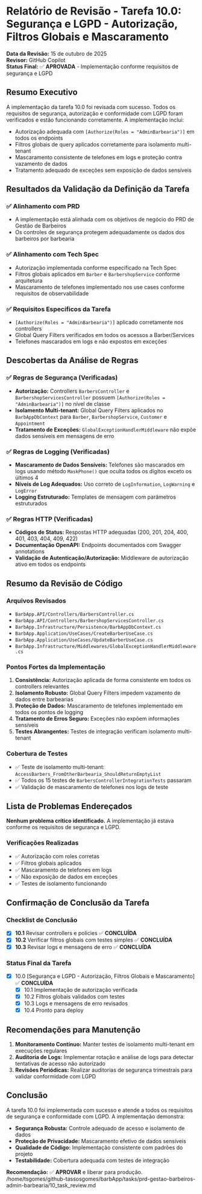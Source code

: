 # Relatório de Revisão - Tarefa 10.0: Segurança e LGPD - Autorização, Filtros Globais e Mascaramento

**Data da Revisão:** 15 de outubro de 2025  
**Revisor:** GitHub Copilot  
**Status Final:** ✅ **APROVADA** - Implementação conforme requisitos de segurança e LGPD

## Resumo Executivo

A implementação da tarefa 10.0 foi revisada com sucesso. Todos os requisitos de segurança, autorização e conformidade com LGPD foram verificados e estão funcionando corretamente. A implementação inclui:

- Autorização adequada com `[Authorize(Roles = "AdminBarbearia")]` em todos os endpoints
- Filtros globais de query aplicados corretamente para isolamento multi-tenant
- Mascaramento consistente de telefones em logs e proteção contra vazamento de dados
- Tratamento adequado de exceções sem exposição de dados sensíveis

## Resultados da Validação da Definição da Tarefa

### ✅ Alinhamento com PRD
- A implementação está alinhada com os objetivos de negócio do PRD de Gestão de Barbeiros
- Os controles de segurança protegem adequadamente os dados dos barbeiros por barbearia

### ✅ Alinhamento com Tech Spec
- Autorização implementada conforme especificado na Tech Spec
- Filtros globais aplicados em `Barber` e `BarbershopService` conforme arquitetura
- Mascaramento de telefones implementado nos use cases conforme requisitos de observabilidade

### ✅ Requisitos Específicos da Tarefa
- `[Authorize(Roles = "AdminBarbearia")]` aplicado corretamente nos controllers
- Global Query Filters verificados em todos os acessos a Barber/Services
- Telefones mascarados em logs e não expostos em exceções

## Descobertas da Análise de Regras

### ✅ Regras de Segurança (Verificadas)
- **Autorização:** Controllers `BarbersController` e `BarbershopServicesController` possuem `[Authorize(Roles = "AdminBarbearia")]` no nível de classe
- **Isolamento Multi-tenant:** Global Query Filters aplicados no `BarbAppDbContext` para `Barber`, `BarbershopService`, `Customer` e `Appointment`
- **Tratamento de Exceções:** `GlobalExceptionHandlerMiddleware` não expõe dados sensíveis em mensagens de erro

### ✅ Regras de Logging (Verificadas)
- **Mascaramento de Dados Sensíveis:** Telefones são mascarados em logs usando método `MaskPhone()` que oculta todos os dígitos exceto os últimos 4
- **Níveis de Log Adequados:** Uso correto de `LogInformation`, `LogWarning` e `LogError`
- **Logging Estruturado:** Templates de mensagem com parâmetros estruturados

### ✅ Regras HTTP (Verificadas)
- **Códigos de Status:** Respostas HTTP adequadas (200, 201, 204, 400, 401, 403, 404, 409, 422)
- **Documentação OpenAPI:** Endpoints documentados com Swagger annotations
- **Validação de Autenticação/Autorização:** Middleware de autorização ativo em todos os endpoints

## Resumo da Revisão de Código

### Arquivos Revisados
- `BarbApp.API/Controllers/BarbersController.cs`
- `BarbApp.API/Controllers/BarbershopServicesController.cs`
- `BarbApp.Infrastructure/Persistence/BarbAppDbContext.cs`
- `BarbApp.Application/UseCases/CreateBarberUseCase.cs`
- `BarbApp.Application/UseCases/UpdateBarberUseCase.cs`
- `BarbApp.Infrastructure/Middlewares/GlobalExceptionHandlerMiddleware.cs`

### Pontos Fortes da Implementação
1. **Consistência:** Autorização aplicada de forma consistente em todos os controllers relevantes
2. **Isolamento Robusto:** Global Query Filters impedem vazamento de dados entre barbearias
3. **Proteção de Dados:** Mascaramento de telefones implementado em todos os pontos de logging
4. **Tratamento de Erros Seguro:** Exceções não expõem informações sensíveis
5. **Testes Abrangentes:** Testes de integração verificam isolamento multi-tenant

### Cobertura de Testes
- ✅ Teste de isolamento multi-tenant: `AccessBarbers_FromOtherBarbearia_ShouldReturnEmptyList`
- ✅ Todos os 15 testes de `BarbersControllerIntegrationTests` passaram
- ✅ Validação de mascaramento de telefones nos logs de teste

## Lista de Problemas Endereçados

**Nenhum problema crítico identificado.** A implementação já estava conforme os requisitos de segurança e LGPD.

### Verificações Realizadas
- ✅ Autorização com roles corretas
- ✅ Filtros globais aplicados
- ✅ Mascaramento de telefones em logs
- ✅ Não exposição de dados em exceções
- ✅ Testes de isolamento funcionando

## Confirmação de Conclusão da Tarefa

### Checklist de Conclusão
- [x] **10.1** Revisar controllers e policies ✅ **CONCLUÍDA**
- [x] **10.2** Verificar filtros globais com testes simples ✅ **CONCLUÍDA**
- [x] **10.3** Revisar logs e mensagens de erro ✅ **CONCLUÍDA**

### Status Final da Tarefa
- [x] 10.0 [Segurança e LGPD - Autorização, Filtros Globais e Mascaramento] ✅ **CONCLUÍDA**
  - [x] 10.1 Implementação de autorização verificada
  - [x] 10.2 Filtros globais validados com testes
  - [x] 10.3 Logs e mensagens de erro revisados
  - [x] 10.4 Pronto para deploy

## Recomendações para Manutenção

1. **Monitoramento Contínuo:** Manter testes de isolamento multi-tenant em execuções regulares
2. **Auditoria de Logs:** Implementar rotação e análise de logs para detectar tentativas de acesso não autorizado
3. **Revisões Periódicas:** Realizar auditorias de segurança trimestrais para validar conformidade com LGPD

## Conclusão

A tarefa 10.0 foi implementada com sucesso e atende a todos os requisitos de segurança e conformidade com LGPD. A implementação demonstra:

- **Segurança Robusta:** Controle adequado de acesso e isolamento de dados
- **Proteção de Privacidade:** Mascaramento efetivo de dados sensíveis
- **Qualidade de Código:** Implementação consistente com padrões do projeto
- **Testabilidade:** Cobertura adequada com testes de integração

**Recomendação:** ✅ **APROVAR** e liberar para produção.</content>
<parameter name="filePath">/home/tsgomes/github-tassosgomes/barbApp/tasks/prd-gestao-barbeiros-admin-barbearia/10_task_review.md